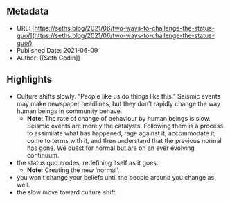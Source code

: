 ## Metadata
* URL: [https://seths.blog/2021/06/two-ways-to-challenge-the-status-quo/](https://seths.blog/2021/06/two-ways-to-challenge-the-status-quo/)
* Published Date: 2021-06-09
* Author: [[Seth Godin]]

## Highlights
* Culture shifts slowly. “People like us do things like this.” Seismic events may make newspaper headlines, but they don’t rapidly change the way human beings in community behave.
  * **Note**: The rate of change of behaviour by human beings is slow. Seismic events are merely the catalysts. Following them is a process to assimilate what has happened, rage against it, accommodate it, come to terms with it, and then understand that the previous normal has gone. We quest for normal but are on an ever evolving continuum.
* the status quo erodes, redefining itself as it goes.
  * **Note**: Creating the new ‘normal’.
* you won’t change your beliefs until the people around you change as well.
* the slow move toward culture shift.